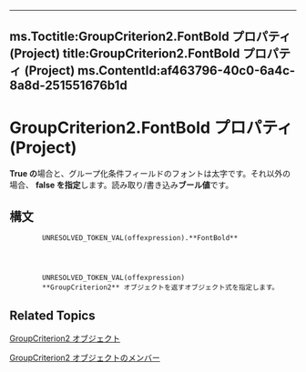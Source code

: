 

---
ms.Toctitle:GroupCriterion2.FontBold プロパティ (Project)
title:GroupCriterion2.FontBold プロパティ (Project)
ms.ContentId:af463796-40c0-6a4c-8a8d-251551676b1d
---
# GroupCriterion2.FontBold プロパティ (Project)




**True の**場合と、グループ化条件フィールドのフォントは太字です。それ以外の場合、 **false を指定**します。読み取り/書き込み**ブール値**です。

## 構文

            UNRESOLVED_TOKEN_VAL(offexpression).**FontBold**




            UNRESOLVED_TOKEN_VAL(offexpression)
            **GroupCriterion2** オブジェクトを返すオブジェクト式を指定します。



## Related Topics

[GroupCriterion2 オブジェクト](06047a9d-a9db-43e0-e759-e24560da7128.md)

[GroupCriterion2 オブジェクトのメンバー](c18e9700-62e4-754e-e8d6-49aa97b97ab1.md)




